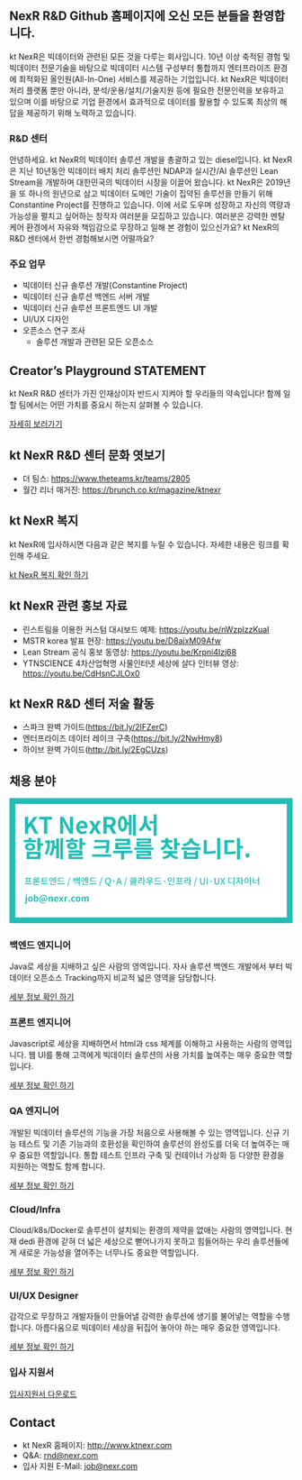 ## NexR R&D Github 홈페이지에 오신 모든 분들을 환영합니다.

kt NexR은 빅데이터와 관련된 모든 것을 다루는 회사입니다. 10년 이상 축적된 경험 및 빅데이터 전문기술을 바탕으로 빅데이터 시스템 구성부터 통합까지 엔터프라이즈 환경에 최적화된 올인원(All-In-One) 서비스를 제공하는 기업입니다.  kt NexR은 빅데이터 처리 플랫폼 뿐만 아니라, 분석/운용/설치/기술지원 등에 필요한 전문인력을 보유하고 있으며 이를 바탕으로 기업 환경에서 효과적으로 데이터를 활용할 수 있도록 최상의 해답을 제공하기 위해 노력하고 있습니다.

### R&D 센터

안녕하세요. kt NexR의 빅데이터 솔루션 개발을 총괄하고 있는 diesel입니다. kt NexR은 지난 10년동안 빅데이터 배치 처리 솔루션인 NDAP과 실시간/AI 솔루션인 Lean Stream을 개발하며 대한민국의 빅데이터 시장을 이끌어 왔습니다. kt NexR은 2019년을 또 하나의 원년으로 삼고 빅데이터 도메인 기술이 집약된 솔루션을 만들기 위해 Constantine Project를 진행하고 있습니다. 이에 서로 도우며 성장하고 자신의 역량과 가능성을 펼치고 싶어하는 창작자 여러분을 모집하고 있습니다. 여러분은 강력한 멘탈 케어 환경에서 자유와 책임감으로 무장하고 일해 본 경험이 있으신가요? kt NexR의 R&D 센터에서 한번 경험해보시면 어떨까요?

### 주요 업무
- 빅데이터 신규 솔루션 개발(Constantine Project)
- 빅데이터 신규 솔루션 백엔드 서버 개발
- 빅데이터 신규 솔루션 프론트엔드 UI 개발
- UI/UX 디자인
- 오픈소스 연구 조사
  - 솔루션 개발과 관련된 모든 오픈소스
  
## Creator’s Playground STATEMENT
kt NexR R&D 센터가 가진 인재상이자 반드시 지켜야 할 우리들의 약속입니다! 함께 일할 팀에서는 어떤 가치를 중요시 하는지 살펴볼 수 있습니다.

[자세히 보러가기](./docs/statement/README.md)

  
## kt NexR R&D 센터 문화 엿보기
- 더 팀스: <https://www.theteams.kr/teams/2805>
- 월간 리너 매거진: <https://brunch.co.kr/magazine/ktnexr>

## kt NexR 복지
kt NexR에 입사하시면 다음과 같은 복지를 누릴 수 있습니다. 자세한 내용은 링크를 확인해 주세요.

[kt NexR 복지 확인 하기](./docs/welfare/README.md)

## kt NexR 관련 홍보 자료
- 린스트림을 이용한 커스텀 대시보드 예제:  <https://youtu.be/nWzplzzKuaI>
- MSTR korea 발표 현장: <https://youtu.be/D8ajxM09Afw>
- Lean Stream 공식 홍보 동영상: <https://youtu.be/Krpni4Izj68>
- YTNSCIENCE 4차산업혁명 사물인터넷 세상에 살다 인터뷰 영상: <https://youtu.be/CdHsnCJLOx0>

## kt NexR R&D 센터 저술 활동
- 스파크 완벽 가이드(<https://bit.ly/2IFZerC>)
- 엔터프라이즈 데이터 레이크 구축(<https://bit.ly/2NwHmy8>)
- 하이브 완벽 가이드(<http://bit.ly/2EgCUzs>)

## 채용 분야
![Recruiting banner](./images/jd_banner.jpg "Recruiting banner")

### 백엔드 엔지니어
Java로 세상을 지배하고 싶은 사람의 영역입니다. 자사 솔루션 백엔드 개발에서 부터 빅데이터 오픈소스 Tracking까지 비교적 넓은 영역을 담당합니다. 

[세부 정보 확인 하기](./docs/job/backend/README.md)

### 프론트 엔지니어
Javascript로 세상을 지배하면서 html과 css 체계를 이해하고 사용하는 사람의 영역입니다.  웹 UI를 통해 고객에게 빅데이터 솔루션의 사용 가치를 높여주는 매우 중요한 역할입니다.

[세부 정보 확인 하기](./docs/job/frontend/README.md)

### QA 엔지니어
개발된 빅데이터 솔루션의 기능을 가장 처음으로 사용해볼 수 있는 영역입니다. 신규 기능 테스트 및 기존 기능과의 호환성을 확인하여 솔루션의 완성도를 더욱 더 높여주는 매우 중요한 역할입니다. 통합 테스트 인프라 구축 및 컨테이너 가상화 등 다양한 환경을 지원하는 역할도 함께 합니다.

[세부 정보 확인 하기](./docs/job/qa/README.md)

### Cloud/Infra
Cloud/k8s/Docker로 솔루션이 설치되는 환경의 제약을 없애는 사람의 영역입니다. 현재 dedi 환경에 갇혀 더 넓은 세상으로 뻗어나가지 못하고 힘들어하는 우리 솔루션들에게 새로운 가능성을 열어주는 너무나도 중요한 역할입니다.

[세부 정보 확인 하기](./docs/job/cloud/README.md)

### UI/UX Designer
감각으로 무장하고 개발자들이 만들어낼 강력한 솔루션에 생기를 불어넣는 역할을 수행합니다. 아름다움으로 빅데이터 세상을 뒤집어 놓아야 하는 매우 중요한 영역입니다.

[세부 정보 확인 하기](./docs/job/designer/README.md)

### 입사 지원서
[입사지원서 다운로드](./files/kt_nexr_resume.docx)

## Contact
* kt NexR 홈페이지: http://www.ktnexr.com
* Q&A: rnd@nexr.com
* 입사 지원 E-Mail: job@nexr.com
